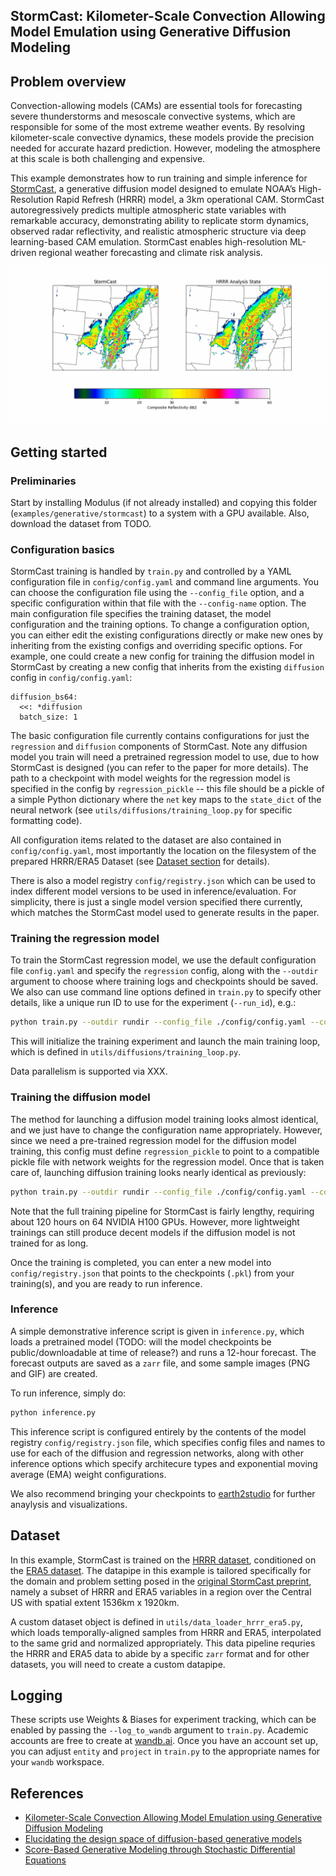 <!-- markdownlint-disable -->
## StormCast: Kilometer-Scale Convection Allowing Model Emulation using Generative Diffusion Modeling

## Problem overview

Convection-allowing models (CAMs) are essential tools for forecasting severe thunderstorms and 
mesoscale convective systems, which are responsible for some of the most extreme weather events. 
By resolving kilometer-scale convective dynamics, these models provide the precision needed for 
accurate hazard prediction. However, modeling the atmosphere at this scale is both challenging
and expensive.

This example demonstrates how to run training and simple inference for [StormCast](https://arxiv.org/abs/2408.10958),
a generative diffusion model designed to emulate NOAA’s High-Resolution Rapid Refresh (HRRR) model, a 3km 
operational CAM. StormCast autoregressively predicts multiple atmospheric state variables with remarkable
accuracy, demonstrating ability to replicate storm dynamics, observed radar reflectivity, and realistic
atmospheric structure via deep learning-based CAM emulation. StormCast enables high-resolution ML-driven
regional weather forecasting and climate risk analysis.


<p align="center">
<img src="../../../docs/img/stormcast_rollout.gif"/>
</p>

## Getting started

### Preliminaries
Start by installing Modulus (if not already installed) and copying this folder (`examples/generative/stormcast`) to a system with a GPU available. Also, download the dataset from TODO.

### Configuration basics

StormCast training is handled by `train.py` and controlled by a YAML configuration file in `config/config.yaml` and command line arguments. You can choose the configuration file using the `--config_file` option, and a specific configuration within that file with the `--config-name` option. The main configuration file specifies the training dataset, the model configuration and the training options. To change a configuration option, you can either edit the existing configurations directly or make new ones by inheriting from the existing configs and overriding specific options. For example, one could create a new config for training the diffusion model in StormCast by creating a new config that inherits from the existing `diffusion` config in `config/config.yaml`:
```
diffusion_bs64:
  <<: *diffusion
  batch_size: 1
```

The basic configuration file currently contains configurations for just the `regression` and `diffusion` components of StormCast. Note any diffusion model you train will need a pretrained regression model to use, due to how StormCast is designed (you can refer to the paper for more details). The path to a checkpoint with model weights for the regression model is specified in the config by `regression_pickle` -- this file should be a pickle of a simple Python dictionary where the `net` key maps to the `state_dict` of the neural network (see `utils/diffusions/training_loop.py` for specific formatting code).

All configuration items related to the dataset are also contained in `config/config.yaml`, most importantly the location on the filesystem of the prepared HRRR/ERA5 Dataset (see [Dataset section](#dataset) for details).

There is also a model registry `config/registry.json` which can be used to index different model versions to be used in inference/evaluation. For simplicity, there is just a single model version specified there currently, which matches the StormCast model used to generate results in the paper.

### Training the regression model
To train the StormCast regression model, we use the default configuration file `config.yaml` and specify the `regression` config, along with the `--outdir` argument to choose where training logs and checkpoints should be saved. 
We also can use command line options defined in `train.py` to specify other details, like a unique run ID to use for the experiment (`--run_id`), e.g.:
```bash
python train.py --outdir rundir --config_file ./config/config.yaml --config_name regression --run_id 0
```

This will initialize the training experiment and launch the main training loop, which is defined in `utils/diffusions/training_loop.py`.

Data parallelism is supported via XXX.

### Training the diffusion model

The method for launching a diffusion model training looks almost identical, and we just have to change the configuration name appropriately. However, since we need a pre-trained regression model for the diffusion model training, this config must define `regression_pickle` to point to a compatible pickle file with network weights for the regression model. Once that is taken care of, launching diffusion training looks nearly identical as previously:
```bash
python train.py --outdir rundir --config_file ./config/config.yaml --config_name diffusion --run_id 0
```

Note that the full training pipeline for StormCast is fairly lengthy, requiring about 120 hours on 64 NVIDIA H100 GPUs. However, more lightweight trainings can still produce decent models if the diffusion model is not trained for as long.

Once the training is completed, you can enter a new model into `config/registry.json` that points to the checkpoints (`.pkl`) from your training(s), and you are ready to run inference.

### Inference

A simple demonstrative inference script is given in `inference.py`, which loads a pretrained model (TODO: will the model checkpoints be public/downloadable at time of release?)
and runs a 12-hour forecast. The forecast outputs are saved as a `zarr` file, and some sample images (PNG and GIF) are created.

To run inference, simply do:

```bash
python inference.py
```
This inference script is configured entirely by the contents of the model registry `config/registry.json` file, which specifies config files and names to use for each of the diffusion and regression networks, along with other inference options which specify architecure types and exponential moving average (EMA) weight configurations.

We also recommend bringing your checkpoints to [earth2studio](https://github.com/NVIDIA/earth2studio)
for further anaylysis and visualizations.


## Dataset

In this example, StormCast is trained on the [HRRR dataset](https://rapidrefresh.noaa.gov/hrrr/),
conditioned on the [ERA5 dataset](https://www.ecmwf.int/en/forecasts/dataset/ecmwf-reanalysis-v5).
The datapipe in this example is tailored specifically for the domain and problem setting posed in the 
[original StormCast preprint](https://arxiv.org/abs/2408.10958), namely a subset of HRRR and ERA5 variables
in a region over the Central US with spatial extent 1536km x 1920km.


A custom dataset object is defined in `utils/data_loader_hrrr_era5.py`, which loads temporally-aligned samples from HRRR and ERA5, interpolated to the same grid and normalized appropriately. This data pipeline requries the HRRR and ERA5 data to abide by a specific `zarr` format and for other datasets, you will need to create a custom datapipe.


## Logging

These scripts use Weights & Biases for experiment tracking, which can be enabled by passing the `--log_to_wandb` argument to `train.py`. Academic accounts are free to create at [wandb.ai](https://wandb.ai/).
Once you have an account set up, you can adjust `entity` and `project` in `train.py` to the appropriate names for your `wandb` workspace.


## References

- [Kilometer-Scale Convection Allowing Model Emulation using Generative Diffusion Modeling](https://arxiv.org/abs/2408.10958)
- [Elucidating the design space of diffusion-based generative models](https://openreview.net/pdf?id=k7FuTOWMOc7)
- [Score-Based Generative Modeling through Stochastic Differential Equations](https://arxiv.org/pdf/2011.13456.pdf)

